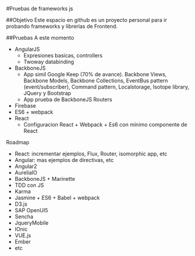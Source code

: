 #Pruebas de frameworks js

##Objetivo
Este espacio en github es un proyecto personal para ir probando frameworks y librerías de Frontend.


##Pruebas
A este momento
- AngularJS 
    - Expresiones basicas, controllers
    - Twoway databinding
- BackboneJS
    - App simil Google Keep (70% de avance). Backbone Views, Backbone Models, Backbone Collections, EventBus pattern (event/subscriber), Command pattern, Localstorage, Isotope library, JQuery y Bootstrap
    - App prueba de BackboneJS Routers
- Firebase
- ES6 + webpack
- React
    - Configuracion React + Webpack + Es6 con mínimo componente de React

Roadmap
- React: incrementar ejemplos, Flux, Router, isomorphic app, etc
- Angular: mas ejemplos de directivas, etc
- Angular2
- AureliaIO
- BackboneJS + Marinette
- TDD con JS
- Karma
- Jasmine + ES6 + Babel + webpack
- D3.js
- SAP OpenUI5
- Sencha
- JqueryMobile
- IOnic
- VUE.js
- Ember
- etc
